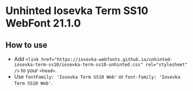 # Unhinted Iosevka Term SS10 WebFont 21.1.0

## How to use

- Add `<link href="https://iosevka-webfonts.github.io/unhinted-iosevka-term-ss10/iosevka-term-ss10-unhinted.css" rel="stylesheet" />` to your `<head>`.
- Use `fontFamily: 'Iosevka Term SS10 Web'` or `font-family: 'Iosevka Term SS10 Web'`.
